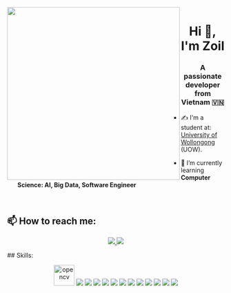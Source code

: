 <img align="left" width="400" src="https://github.githubassets.com/images/modules/profile/profile-first-repo.svg">
<h1 align="center">Hi 👋, I'm Zoil</h1>
<p align="center">
  <h3 align="center">A passionate developer from Vietnam 🇻🇳 </h3>
</p>


- ✍ I'm a student at: [University of Wollongong](https://www.uow.edu.au/?utm_source=google&utm_medium=ppc&utm_campaign=brand-2024&gad=1&gclid=CjwKCAjwloynBhBbEiwAGY25dDQn2uyBe4F6pSPgMr7JcKoZBWmUMe0kd2sVJ5jjFVfzihpdDy8E5xoC6BMQAvD_BwE&gclsrc=aw.ds) (UOW).

- 🌱 I’m currently learning **Computer Science: AI, Big Data, Software Engineer**

<br />

## 📫 How to reach me:
<p align="center">
  <a href="https://www.linkedin.com/in/bach-nhu-gia-37a79b24b/" target="_blank">
    <img src="https://img.icons8.com/fluent/48/000000/linkedin.png"/>
  </a>
  <a href="https://github.com/AgentZoil" alt="Github">
    <img src="https://img.icons8.com/fluent/48/000000/github.png"/>
  </a> 

</p>
## Skills:
<p align="center">
  <img src="https://en.wikipedia.org/wiki/C%2B%2B#/media/File:ISO_C++_Logo.svg" alt="opencv" width="48" height="48"/> 
  <img src="https://img.icons8.com/color/48/000000/microsoft-sql-server.png"/>
  <img src="https://img.icons8.com/color/48/000000/mysql-logo.png"/>
  <img src="https://img.icons8.com/color/48/000000/mongodb.png"/>
  <img src="https://img.icons8.com/fluent/48/000000/matlab.png"/>
  <img src="https://img.icons8.com/color/48/000000/git.png"/>
  <img src="https://img.icons8.com/color/48/000000/github-2.png"/>
  <img src="https://img.icons8.com/color/48/000000/visual-studio-code-2019.png"/>
  <img src="https://img.icons8.com/color/48/000000/visual-studio-2019.png"/>
  <img src="https://img.icons8.com/color/48/null/visual-studio--v2.png"/>
  <img src="https://img.icons8.com/dusk/48/000000/anaconda.png"/>
  <img src="https://img.icons8.com/fluent/48/000000/spyder-ide.png"/>
  <img src="https://img.icons8.com/color/48/000000/trello.png"/>
